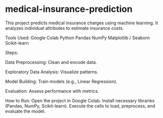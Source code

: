 # medical-insurance-prediction
This project predicts medical insurance charges using machine learning. It analyzes individual attributes to estimate insurance costs.

Tools Used:
Google Colab
Python
Pandas
NumPy
Matplotlib / Seaborn
Scikit-learn

Steps:

Data Preprocessing: Clean and encode data.

Exploratory Data Analysis: Visualize patterns.

Model Building: Train models (e.g., Linear Regression).

Evaluation: Assess performance with metrics.

How to Run:
Open the project in Google Colab.
Install necessary libraries (Pandas, NumPy, Scikit-learn).
Execute the cells to load, preprocess, and evaluate the model.
